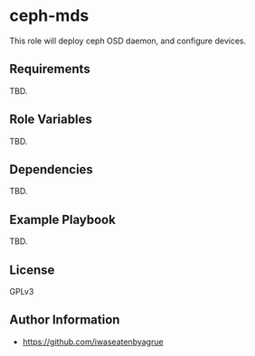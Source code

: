 ceph-mds
=========

This role will deploy ceph OSD daemon, and configure devices.

Requirements
------------

TBD.

Role Variables
--------------

TBD.

Dependencies
------------

TBD.

Example Playbook
----------------

TBD.

License
-------

GPLv3

Author Information
------------------

- https://github.com/iwaseatenbyagrue
